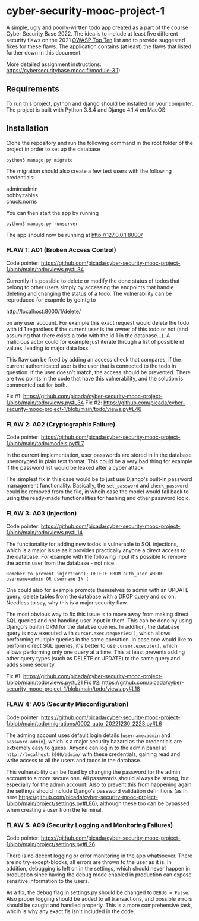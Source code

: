 # cyber-security-mooc-project-1

A simple, ugly and poorly-wirtten todo app created as a part of the course Cyber Security Base 2022. The idea is to include at least five different security flaws on the 2021 [OWASP Top Ten](https://owasp.org/www-project-top-ten/) list and to provide suggested fixes for these flaws. The application contains (at least) the flaws that listed further down in this document.

More detailed assignment instructions: https://cybersecuritybase.mooc.fi/module-3.1)

## Requirements

To run this project, python and django should be installed on your computer. The project is built with Python 3.8.4 and Django 4.1.4 on MacOS.

## Installation

Clone the repository and run the following command in the root folder of the project in order to set up the database

`python3 manage.py migrate`

The migration should also create a few test users with the following credentials:

admin:admin      
bobby:tables     
chuck:norris      

You can then start the app by running 

`python3 manage.py runserver`

The app should now be running at http://127.0.0.1:8000/


### FLAW 1: A01 (Broken Access Control)

Code pointer: https://github.com/picada/cyber-security-mooc-project-1/blob/main/todo/views.py#L34

Currently it's possible to delete or modify the done status of todos that belong to other users simply by accessing the endpoints that handle deleting and changing the status of a todo. The vulnerability can be reproduced for exapmle by gointg to

http://localhost:8000/1/delete/

on any user account. For example this exact request would delete the todo with id 1 regardless if the current user is the owner of this todo or not (and assuming that there exists a todo with the id 1 in the database...). A malicious actor could for example just iterate through a list of possible id values, leading to major data loss.

This flaw can be fixed by adding an access check that compares, if the current authenticated user is the user that is connected to the todo in question. If the user doesn't match, the access should be prevented. There are two points in the code that have this vulnerability, and the solution is commented out for both.

Fix #1: https://github.com/picada/cyber-security-mooc-project-1/blob/main/todo/views.py#L34
Fix #2: https://github.com/picada/cyber-security-mooc-project-1/blob/main/todo/views.py#L46

### FLAW 2: A02 (Cryptographic Failure)

Code pointer: https://github.com/picada/cyber-security-mooc-project-1/blob/main/todo/models.py#L7

In the current implementation, user passwords are stored in in the database unencrypted in plain text format. This could be a very bad thing for example if the password list would be leaked after a cyber attack.

The simplest fix in this case would be to just use Django's built-in password management functionality. Basically, the `set_password` and `check_password` could be removed from the file, in whcih case the model would fall back to using the ready-made functionalities for hashing and other password logic.

### FLAW 3: A03 (Injection)

Code pointer: https://github.com/picada/cyber-security-mooc-project-1/blob/main/todo/views.py#L14

The functionality for adding new todos is vulnerable to SQL injections, which is a major issue as it provides practically anyone a direct access to the database. For example with the following input it's possible to remove the admin user from the database - not nice.

```Remeber to prevent injection'); DELETE FROM auth_user WHERE username=admin OR username IN ('```

One could also for example promote themselves to admin with an UPDATE query, delete tables from the database with a DROP query and so on. Needless to say, why this is a major security flaw.

The most obvious way to fix this issue is to move away from making direct SQL queries and not handling user input in them. This can be done by using Django's builtin ORM for the databse queries. In addition, the database query is now executed with `cursor.executequeries()`, which allows performing multiple queries in the same operation. In case one would like to perform direct SQL queries, it's better to use `cursor.execute()`, which allows performing only one query at a time. This at least prevents adding other query types (such as DELETE or UPDATE) to the same query and adds some security.

Fix #1: https://github.com/picada/cyber-security-mooc-project-1/blob/main/todo/views.py#L21
Fix #2: https://github.com/picada/cyber-security-mooc-project-1/blob/main/todo/views.py#L18

### FLAW 4: A05 (Security Misconfiguration)

Code pointer: https://github.com/picada/cyber-security-mooc-project-1/blob/main/todo/migrations/0002_auto_20221230_2223.py#L6

The adming account uses default login details (`username:admin` and `password:admin`), which is a major security hazard as the credentials are extremely easy to guess. Anyone can log in to the admin panel at `http://localhost:8000/admin/` with these credentials, gaining read and write access to all the users and todos in the database.

This vulnerability can be fixed by changing the password for the admin account to a more secure one. All passwords should always be strong, but especially for the admin account. Also to prevent this from happening again the settings should include Django's password validation definitions (as in here https://github.com/picada/cyber-security-mooc-project-1/blob/main/project/settings.py#L86), although these too can be bypassed when creating a user from the terminal.

### FLAW 5: A09 (Security Logging and Monitoring Failures)

Code pointer: https://github.com/picada/cyber-security-mooc-project-1/blob/main/project/settings.py#L26

There is no decent logging or error monitoring in the app whatsoever. There are no try-except-blocks, all errors are thrown to the user as it is. In addition, debugging is left on in the settings, which should never happen in production since having the debug mode enabled in production can expose sensitive information to the users.

As a fix, the debug flag in settings.py should be changed to `DEBUG = False`. Also proper logging should be added to all transactions, and possible errors should be caught and handled properly. This is a more comprehensive task, whcih is why any exact fis isn't included in the code.


